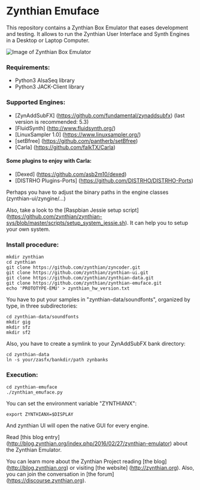 # Zynthian Emuface

This repository contains a Zynthian Box Emulator that eases development and testing. 
It allows to run the Zynthian User Interface and Synth Engines in a Desktop or Laptop Computer.

![Image of Zynthian Box Emulator](https://raw.githubusercontent.com/zynthian/zynthian-emuface/master/img/zynthian_emuface_control_screenshot.png)

### Requirements:
 * Python3 AlsaSeq library
 * Python3 JACK-Client library

### Supported Engines:
 * [ZynAddSubFX] (https://github.com/fundamental/zynaddsubfx) (last version is recommended: 5.3)
 * [FluidSynth] (http://www.fluidsynth.org/)
 * [LinuxSampler 1.0] (https://www.linuxsampler.org/)
 * [setBfree] (https://github.com/pantherb/setBfree)
 * [Carla] (https://github.com/falkTX/Carla)
  
#### Some plugins to enjoy with Carla:
 * [Dexed] (https://github.com/asb2m10/dexed)
 * [DISTRHO Plugins-Ports] (https://github.com/DISTRHO/DISTRHO-Ports)
 
Perhaps you have to adjust the binary paths in the engine classes (zynthian-ui/zyngine/...)

Also, take a look to the [Raspbian Jessie setup script] (https://github.com/zynthian/zynthian-sys/blob/master/scripts/setup_system_jessie.sh). It can help you to setup your own system.

### Install procedure:

```
mkdir zynthian
cd zynthian
git clone https://github.com/zynthian/zyncoder.git
git clone https://github.com/zynthian/zynthian-ui.git
git clone https://github.com/zynthian/zynthian-data.git
git clone https://github.com/zynthian/zynthian-emuface.git
echo 'PROTOTYPE-EMU' > zynthian_hw_version.txt
```
You have to put your samples in "zynthian-data/soundfonts", organized by type, in three subdirectories:

```
cd zynthian-data/soundfonts
mkdir gig
mkdir sfz
mkdir sf2
```
 
Also, you have to create a symlink to your ZynAddSubFX bank directory:

```
cd zynthian-data
ln -s your/zasfx/bankdir/path zynbanks
```

### Execution:
```
cd zynthian-emuface
./zynthian_emuface.py
```

You can set the environment variable "ZYNTHIANX":

```
export ZYNTHIANX=$DISPLAY
```

And zynthian UI will open the native GUI for every engine.


Read [this blog entry] (http://blog.zynthian.org/index.php/2016/02/27/zynthian-emulator) about the Zynthian Emulator.

You can learn more about the Zynthian Project reading [the blog] (http://blog.zynthian.org) or visiting [the website] (http://zynthian.org). Also, you can join the conversation in [the forum] (https://discourse.zynthian.org).
